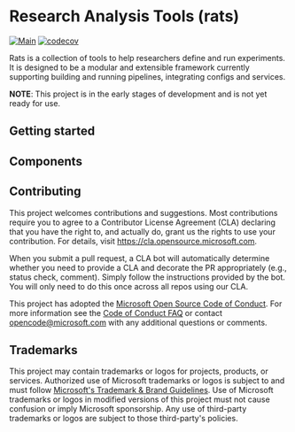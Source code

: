 # Research Analysis Tools (rats)

[![Main](https://github.com/microsoft/rats/actions/workflows/main.yaml/badge.svg)](https://github.com/microsoft/rats/actions/workflows/main.yaml)
[![codecov](https://codecov.io/gh/microsoft/rats/graph/badge.svg?token=hcpBAa587E)](https://codecov.io/gh/microsoft/rats)

Rats is a collection of tools to help researchers define and run experiments.
It is designed to be a modular and extensible framework currently supporting building and
running pipelines, integrating configs and services.

**NOTE**: This project is in the early stages of development and is not yet ready for use.

## Getting started


## Components


## Contributing

This project welcomes contributions and suggestions.  Most contributions require you to agree to a
Contributor License Agreement (CLA) declaring that you have the right to, and actually do, grant us
the rights to use your contribution. For details, visit https://cla.opensource.microsoft.com.

When you submit a pull request, a CLA bot will automatically determine whether you need to provide
a CLA and decorate the PR appropriately (e.g., status check, comment). Simply follow the instructions
provided by the bot. You will only need to do this once across all repos using our CLA.

This project has adopted the [Microsoft Open Source Code of Conduct](https://opensource.microsoft.com/codeofconduct/).
For more information see the [Code of Conduct FAQ](https://opensource.microsoft.com/codeofconduct/faq/) or
contact [opencode@microsoft.com](mailto:opencode@microsoft.com) with any additional questions or comments.

## Trademarks

This project may contain trademarks or logos for projects, products, or services. Authorized use of Microsoft
trademarks or logos is subject to and must follow
[Microsoft's Trademark & Brand Guidelines](https://www.microsoft.com/en-us/legal/intellectualproperty/trademarks/usage/general).
Use of Microsoft trademarks or logos in modified versions of this project must not cause confusion or imply Microsoft sponsorship.
Any use of third-party trademarks or logos are subject to those third-party's policies.
